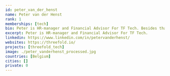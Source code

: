 ```yaml
---
id: peter_van_der_henst
name: Peter van der Henst
rank: 1
memberships: [tech]
bio: Peter is HR-manager and Financial Advisor For TF Tech. Besides that Peter is an entrepreneur active in the world of start-ups and scale-ups for about 8 years now. Next to running the best business center in Belgium, where he lets companies grow and develop themselves, he is Kristof’s financial guy for several interesting projects in Belgium, Spain & Egypt. Co-Founder fell in love with Threefold I believe in equal chances for everyone across the globe.
excerpt: Peter is HR-manager and Financial Advisor For TF Tech.
linkedin: https://www.linkedin.com/in/petervanderhenst/
websites: https://threefold.io/
projects: [threefold_tech]
image: ./peter_vanderhenst_processed.jpg
countries: [Belgium]
cities: []
private: 0
---
```

